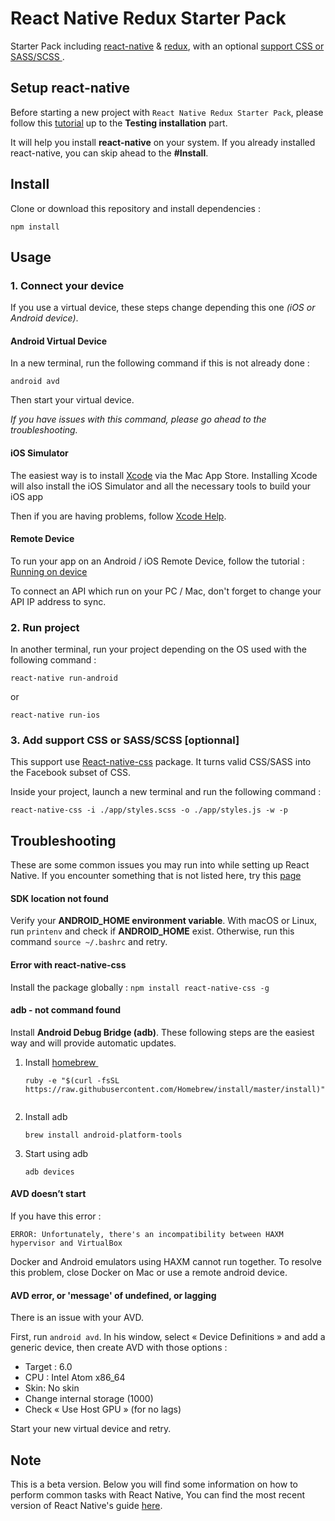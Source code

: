 # React Native Redux Starter Pack

Starter Pack including [react-native](https://github.com/facebook/react-native) & [redux](https://github.com/reactjs/redux), with an optional [support CSS or SASS/SCSS ](https://github.com/sabeurthabti/react-native-css).

## Setup react-native

Before starting a new project with `React Native Redux Starter Pack`, please follow this [tutorial](https://facebook.github.io/react-native/releases/next/docs/getting-started.html) up to the **Testing installation** part.

It will help you install **react-native** on your system. If you already installed react-native, you can skip ahead to the **#Install**.

## Install

Clone or download this repository and install dependencies :

```
npm install
```

## Usage

### 1. Connect your device

If you use a virtual device, these steps change depending this one *(iOS or Android device)*.

#### Android Virtual Device

In a new terminal, run the following command if this is not already done :
```
android avd
```
Then start your virtual device.

*If you have issues with this command, please go ahead to the troubleshooting.*


#### iOS Simulator

The easiest way is to install [Xcode](https://itunes.apple.com/us/app/xcode/id497799835) via the Mac App Store. Installing Xcode will also install the iOS Simulator and all the necessary tools to build your iOS app

Then if you are having problems, follow [Xcode Help](http://help.apple.com/xcode/mac/8.0/#/devdc0193470). 


#### Remote Device

To run your app on an Android / iOS Remote Device, follow the tutorial :
[Running on device](https://facebook.github.io/react-native/docs/running-on-device.html)

To connect an API which run on your PC / Mac, don't forget to change your API IP address to sync.


### 2. Run project

In another terminal, run your project depending on the OS used with the following command :
```
react-native run-android
```

or 

```
react-native run-ios
```

### 3. Add support CSS or SASS/SCSS [optionnal]

This support use [React-native-css](https://github.com/sabeurthabti/react-native-css) package. It turns valid CSS/SASS into the Facebook subset of CSS.

Inside your project, launch a new terminal and run the following command :

```
react-native-css -i ./app/styles.scss -o ./app/styles.js -w -p
```

## Troubleshooting

These are some common issues you may run into while setting up React Native. If you encounter something that is not listed here, try this [page](https://github.com/facebook/react-native/blob/master/docs/Troubleshooting.md)

#### SDK location not found
Verify your **ANDROID_HOME environment variable**. With macOS or Linux, run `printenv` and check if **ANDROID_HOME** exist. Otherwise, run this command `source ~/.bashrc` and retry.

#### Error with react-native-css

Install the package globally : `npm install react-native-css -g`

#### adb - not command found

Install **Android Debug Bridge (adb)**. These following steps are the easiest way and will provide automatic updates.

1. Install [homebrew ](https://brew.sh/) 
    
    `ruby -e "$(curl -fsSL https://raw.githubusercontent.com/Homebrew/install/master/install)" `
        
2. Install adb

    `brew install android-platform-tools `
    
3. Start using adb 

    `adb devices `

#### AVD doesn’t start

If you have this error : 

`ERROR: Unfortunately, there's an incompatibility between HAXM hypervisor and VirtualBox`

Docker and Android emulators using HAXM cannot run together. To resolve this problem, close Docker on Mac or use a remote android device.

#### AVD error, or 'message' of undefined, or lagging

There is an issue with your AVD. 

First, run `android avd`. In his window, select « Device Definitions » and add a generic device, then create AVD with those options :
* Target : 6.0
* CPU : Intel Atom x86_64
* Skin: No skin
* Change internal storage (1000)
* Check « Use Host GPU » (for no lags)

Start your new virtual device and retry.

## Note

This is a beta version.
Below you will find some information on how to perform common tasks with React Native,
You can find the most recent version of React Native's guide [here](https://facebook.github.io/react-native/releases/next/docs/getting-started.html).
